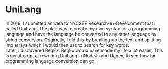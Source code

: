 # UniLang

In 2016, I submitted an idea to NYCSEF Research-In-Development that I called UniLang. The plan was to create my own syntax for a programming language and have the language be converted to any other language by string conversion. Originally, I did this by breaking up the text and splitting into arrays which I would then use to search for key words.<br>
Later, I discovered RegEx. RegEx would have made my life a lot easier. This is my attempt at rewriting UniLang in NodeJs and Regex, to see how far programming language conversion can go.